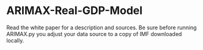 # ARIMAX-Real-GDP-Model
Read the white paper for a description and sources. Be sure before running ARIMAX.py you adjust your data source to a copy of IMF downloaded locally. 
